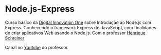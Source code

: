 # Node.js-Express
Curso básico da  <a href="https://digitalinnovation.one/sign-in">Digital Innovation One</a> sobre Introdução ao Node.js com Express. Conhecendo o framework Express de JavaScript, com finalidades de criar aplicativos Web usando o Node.js. Com o professor <a href="https://github.com/hmschreiner">Henrique Schreiner</a>

Canal no <a href="https://www.youtube.com/channel/UCFxvsawe-DYiVnbyozJkH5w">Youtube</a> do professor.
